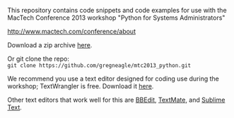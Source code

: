 This repository contains code snippets and code examples for use with the MacTech Conference 2013 workshop "Python for Systems Administrators"

http://www.mactech.com/conference/about

Download a zip archive [here](https://github.com/gregneagle/mtc2013_python/archive/master.zip).

Or git clone the repo:<br/>
`git clone https://github.com/gregneagle/mtc2013_python.git`

We recommend you use a text editor designed for coding use during the workshop;  TextWrangler is free. Download it [here](http://www.barebones.com/products/textwrangler/download.html).

Other text editors that work well for this are [BBEdit](http://www.barebones.com/products/bbedit/), [TextMate](http://macromates.com), and [Sublime Text](http://www.sublimetext.com).

